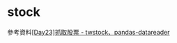 # stock


參考資料[[Day23]抓取股票 - twstock、pandas-datareader](https://ithelp.ithome.com.tw/articles/10205113)